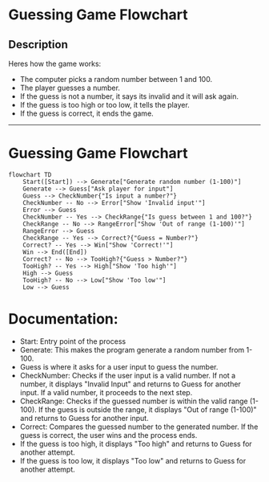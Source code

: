 # Guessing Game Flowchart

## Description

Heres how the game works:
- The computer picks a random number between 1 and 100.
- The player guesses a number.
- If the guess is not a number, it says its invalid and it will ask again.
- If the guess is too high or too low, it tells the player.
- If the guess is correct, it ends the game.

---
# Guessing Game Flowchart

```mermaid
flowchart TD
    Start([Start]) --> Generate["Generate random number (1-100)"]
    Generate --> Guess["Ask player for input"]
    Guess --> CheckNumber{"Is input a number?"}
    CheckNumber -- No --> Error["Show 'Invalid input'"]
    Error --> Guess
    CheckNumber -- Yes --> CheckRange{"Is guess between 1 and 100?"}
    CheckRange -- No --> RangeError["Show 'Out of range (1-100)'"]
    RangeError --> Guess
    CheckRange -- Yes --> Correct?{"Guess = Number?"}
    Correct? -- Yes --> Win["Show 'Correct!'"]
    Win --> End([End])
    Correct? -- No --> TooHigh?{"Guess > Number?"}
    TooHigh? -- Yes --> High["Show 'Too high'"]
    High --> Guess
    TooHigh? -- No --> Low["Show 'Too low'"]
    Low --> Guess
```
# Documentation: 
- Start: Entry point of the process
- Generate: This makes the program generate a random number from 1-100. 
- Guess is where it asks for a user input to guess the number.
- CheckNumber: Checks if the user input is a valid number. If not a number, it displays "Invalid Input" and returns to Guess for another input. If a valid number, it proceeds to the next step.
- CheckRange: Checks if the guessed number is within the valid range (1-100). If the guess is outside the range, it displays "Out of range (1-100)" and returns to Guess for another input.
-  Correct: Compares the guessed number to the generated number. If the guess is correct, the user wins and the process ends.
- If the guess is too high, it displays "Too high" and returns to Guess for another attempt.
- If the guess is too low, it displays "Too low" and returns to Guess for another attempt.

